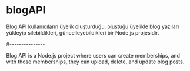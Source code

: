﻿# blogAPI

Blog API kullanıcıların üyelik oluşturduğu, oluştuğu üyelikle blog yazıları yükleyip silebildikleri, güncelleyebildikleri bir Node.js projesidir.


#---------------



Blog API is a Node.js project where users can create memberships, and with those memberships, they can upload, delete, and update blog posts.
